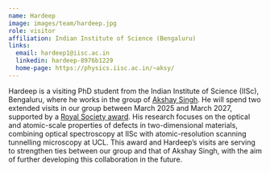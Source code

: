 ```yaml
---
name: Hardeep
image: images/team/hardeep.jpg
role: visitor
affiliation: Indian Institute of Science (Bengaluru)
links:
  email: hardeep1@iisc.ac.in
  linkedin: hardeep-8976b1229
  home-page: https://physics.iisc.ac.in/~aksy/
---
```


Hardeep is a visiting PhD student from the Indian Institute of Science (IISc), Bengaluru, where he works in the group of [Akshay Singh](https://physics.iisc.ac.in/people/akshay-singh/). He will spend two extended visits in our group between March 2025 and March 2027, supported by a [Royal Society award](https://royalsociety.org/grants/international-exchanges/). His research focuses on the optical and atomic-scale properties of defects in two-dimensional materials, combining optical spectroscopy at IISc with atomic-resolution scanning tunnelling microscopy at UCL. This award and Hardeep’s visits are serving to strengthen ties between our group and that of Akshay Singh, with the aim of further developing this collaboration in the future.

